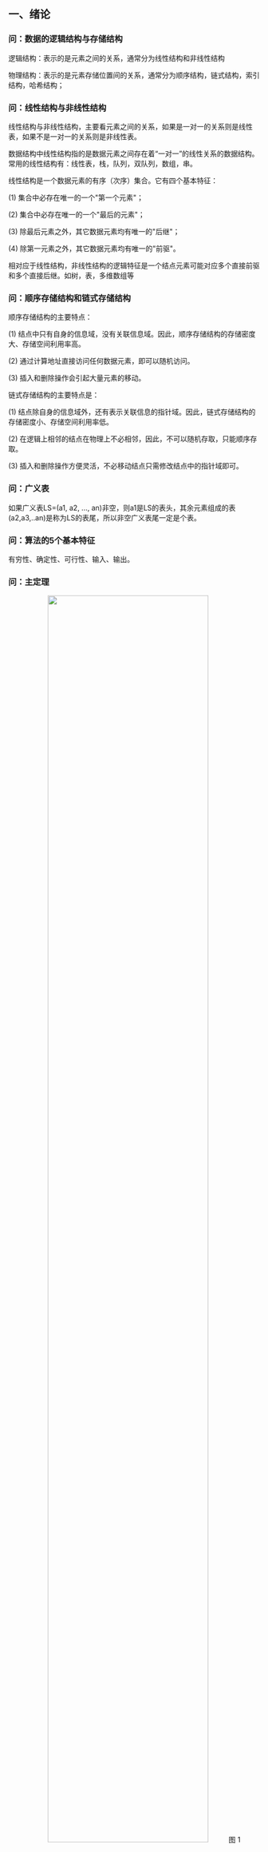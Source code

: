 ## 一、绪论

### 问：数据的逻辑结构与存储结构

逻辑结构：表示的是元素之间的关系，通常分为线性结构和非线性结构

物理结构：表示的是元素存储位置间的关系，通常分为顺序结构，链式结构，索引结构，哈希结构；

### 问：线性结构与非线性结构

线性结构与非线性结构，主要看元素之间的关系，如果是一对一的关系则是线性表，如果不是一对一的关系则是非线性表。

数据结构中线性结构指的是数据元素之间存在着“一对一”的线性关系的数据结构。常用的线性结构有：线性表，栈，队列，双队列，数组，串。

线性结构是一个数据元素的有序（次序）集合。它有四个基本特征：

(1) 集合中必存在唯一的一个"第一个元素"；

(2) 集合中必存在唯一的一个"最后的元素"；

(3) 除最后元素之外，其它数据元素均有唯一的"后继"；

(4) 除第一元素之外，其它数据元素均有唯一的"前驱"。

相对应于线性结构，非线性结构的逻辑特征是一个结点元素可能对应多个直接前驱和多个直接后继。如树，表，多维数组等

### 问：顺序存储结构和链式存储结构

顺序存储结构的主要特点：

(1) 结点中只有自身的信息域，没有关联信息域。因此，顺序存储结构的存储密度大、存储空间利用率高。 

(2) 通过计算地址直接访问任何数据元素，即可以随机访问。
 
(3) 插入和删除操作会引起大量元素的移动。 

链式存储结构的主要特点是： 

(1) 结点除自身的信息域外，还有表示关联信息的指针域。因此，链式存储结构的存储密度小、存储空间利用率低。 

(2) 在逻辑上相邻的结点在物理上不必相邻，因此，不可以随机存取，只能顺序存取。 

(3) 插入和删除操作方便灵活，不必移动结点只需修改结点中的指针域即可。

### 问：广义表

如果广义表LS=(a1, a2, ..., an)非空，则a1是LS的表头，其余元素组成的表(a2,a3,..an)是称为LS的表尾，所以非空广义表尾一定是个表。

### 问：算法的5个基本特征

有穷性、确定性、可行性、输入、输出。

### 问：主定理

<center>
<img src="./Data-Structure-Algorithm-Pic/MasterMethod.JPG" width="80%"/>图 1
</center>

## 二、线性表

### 问：静态链表

用数组描述线性表的链式存储结构，即称为静态链表，它的节点有数据域和指针域，指针是节点的相对地址(数组下标)。

## 三、栈和队列

### 问：循环队列
元素个数=(尾指针-头指针+容量)%容量

https://www.nowcoder.com/profile/7404313/test/7965249/58100?onlyWrong=0

### 问：算术表达式的中缀表达式、前缀表达式和后缀表达式

表达式一般由操作数、运算符组成，例如算术表达式中，通常把运算符放在两个操作数的中间，这称为中缀表达式，如A+B。波兰数学家Jan Lukasiewicz提出了另一种数学表示法，它有两种表示形式：把运算符写在操作数之前，称为波兰表达式或前缀表达式，如+AB；把运算符写在操作数之后，称为逆波兰表达式或后缀表达式，如AB+。

**将中缀表达式转换成后缀表达式的算法**：

https://www.nowcoder.com/profile/7404313/test/7915960/15226?onlyWrong=0

https://www.nowcoder.com/profile/7404313/test/7916777/52542?onlyWrong=0

**逆波兰表达式求值算法**：

1、循环扫描语法单元的项目。

2、如果扫描的项目是操作数，则将其压入操作数堆栈，并扫描下一个项目。

3、如果扫描的项目是一个二元运算符，则对栈的顶上两个操作数执行该运算。

4、如果扫描的项目是一个一元运算符，则对栈的最顶上操作数执行该运算。

5、将运算结果重新压入堆栈。

6、重复步骤2-5，堆栈中即为结果值。

**案例**：
	
	中缀表达式：a+b*c-(d+e)

	(1) 中缀表达式转换为前缀表达式：
	
	第一步：按照运算符的优先级对所有的运算单位加括号，算术表达式变成： ((a+(b*c))-(d+e)) 
	
	第二步：把每个运算符号移动到其对应的括号前面，则算术表达式变成了： -( +(a *(bc)) +(de)) 
	
	第三部：去掉括号得到前缀表达式： -+a*bc+de
	 
	(2) 中缀表达式转换为后缀表达式： 
	
	第一步：按照运算符的优先级对所有的运算单位加括号，算术表达式变成： ((a+(b*c))-(d+e)) 
	
	第二步：把每个运算符号移动到其对应的括号后面，则算术表达式变成了： ((a(bc)* )+ (de)+ )-  
	
	第三部：去掉括号得到后缀表达式： abc*+de+-

## 四、树与二叉树

### 问：平衡二叉树是平衡二叉排序树

### 问：完全二叉树的几个性质
(1) 完全二叉树中，编号为i的结点，其父节点为[i/2]（向下取整）。 

(2) 完全二叉树中，编号为i的结点，有如下四个性质（1<=i<=n，n为结点个数） 

- 判断编号为i的结点是叶子结点，还是分支结点：若2*i<=n，则结点i为分支结点，否则为叶子结点。 
- 分支结点的左右孩子情况，以及最大分支结点编号
	
	若n为奇数，则所有分支结点都有左右孩子。 
	
	若n为偶数，则编号为[n/2]（向下取整）的结点，只有左孩子，没有右孩子；其余分支结点左右孩子都有。

	最大分支结点编号都是[n/2]（向下取整）。

- 编号为i的结点如果有左孩子，则左孩子编号为2i；如果有右孩子，则右孩子的编号为2i+1
- 编号为i的结点的父结点编号为[i/2]（向下取整）（根节点除外）

### 问：红黑树

### 问：森林与二叉树

**森林转换成二叉树的步骤**： 

(1) 先把森林中的每棵树转换成二叉树 

(2) 第一颗二叉树不动，从第二颗二叉树开始，依次把后一颗二叉树的根结点作为前一颗二叉树的根结点的右孩子结点，用线连起来。当所有的二叉树连接起来后得到的二叉树就是由森林转换得到的二叉树。

**注意**：

(1) 将森林F转换为对应的二叉树T，F中叶结点的个数等于T中左孩子指针为空的结点个数。

在二叉树中，节点的左指针指向其孩子，节点的右指针指向其兄弟。在一颗二叉树中，如果某个节点的左指针为NULL，就说明这个节点在原来的森林中没有孩子，是叶子节点；如果某个节点的右指针为NULL，就说明这个节点在原来的森林中没有兄弟。 所以森林中的叶子节点=二叉树中左指针为NULL的个数。

### 问：树和森林的遍历与二叉树遍历的对应关系

<center>
<img src="./Data-Structure-Algorithm-Pic/Trees-BinaryTree.JPG" width="80%"/>图 1
</center>

## 五、图

### 问：顶点的度

有向图中，所有顶点的入度之和等于所有顶点的出度之和

### 问：AOV网和AOE网

如果用有向无环图表示一个工程，其定点表示活动，用有向边<Vi, Vj>表示活动Vi必须先于Vj进行的一种关系，则将这种有向图称为表示活动的网络，简称AOV网。

在带权有向图中，以定点表示事件，有向边表示活动，边上的权值表示完成该活动的开销(如完成活动所需要的时间)，则称这种有向图为用边表示活动的网络，简称为AOE网。

### 问：关键路径

在AOE网中，从源点到汇点的所有路径中，具有最大路径长度的路径称为关键路径。

在AOE网中，可以有不止一条的关键路径。

**关键路径的计算步骤**

## 六、查找

### 问：分块查找

分块查找的平均查找长度为索引查找和块内查找的平均长度之和，设索引查找和块内查找的平均查找长度分别为Li和Ls，则分块查找的平均查找长度为ASL=Li+Ls。

### 问：B树与B+树的区别



B树只能进行索引查找，B+树既能顺序查找，也能索引查找

### 问：KMP算法

https://www.nowcoder.com/profile/7404313/test/7932813/25387?onlyWrong=0

## 七、排序

### 问：各种排序算法性质

<center>
<img src="./Data-Structure-Algorithm-Pic/ComparatorAlgorithms.JPG" width="100%"/>图 1
</center>

注意：

(1) 堆排序建堆时间复杂度为O(n)，每次调整时间复杂度为O(h)

(2) 在排序中关键字比较次数同记录初始排列次序无关的算法有：选择排序、基数排序、折半插入排序

(3) 在排序中关键字移动次数同记录初始排列次序无关的算法有：

(4) 若记录的初始状态已经按关键码基本有序，则选用直接插入排序或冒泡排序发为宜

(5) (假设根节点序号为1)小根堆中最大的数一定在叶子节点上，堆本身是个完全二叉树，完全二叉树的叶子节点的位置大于[n/2]

(6) 希尔排序，也称为递减增量排序算法，是插入排序的一种高速而稳定的改进版本。

希尔排序是基于插入排序的以下两点性质而提出改进方法的： 
> 插入排序在对几乎已经排好序的数据操作时，效率高，即可达到线性排序的效率；
> 
> 但插入排序一般来说是低效的，因为插入排序每次只能将数据移动一位；

(7) 在n个数中选出最大的m个数(3<m<n)，时间复杂度最小为O(n)

http://blog.csdn.net/fisher_jiang/article/details/2473698

https://www.nowcoder.com/profile/7404313/test/7932813/499?onlyWrong=0

### 问：从n个数里面找最大的两个数理论最少需要比较：n+logn-2次 （？？）

https://www.nowcoder.com/profile/7404313/test/7915960/1904#summary

## 八、 其他




















